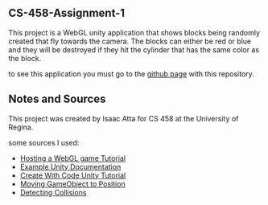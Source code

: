 ## CS-458-Assignment-1
This project is a WebGL unity application that shows blocks being randomly created that fly towards the camera. The blocks can either be red or blue and they will be destroyed if they hit the cylinder that has the same color as the block.

to see this application you must go to the [github page](https://dinguspingus.github.io/CS-458-Assignment-1/) with this repository.

## Notes and Sources
This project was created by Isaac Atta for CS 458 at the University of Regina.

some sources I used: 
* [Hosting a WebGL game Tutorial](https://medium.com/@aboutin/host-unity-games-on-github-pages-for-free-2ed6b4d9c324)
* [Example Unity Documentation](https://docs.unity3d.com/ScriptReference/Vector3.MoveTowards.html)
* [Create With Code Unity Tutorial](https://learn.unity.com/course/create-with-code)
* [Moving GameObject to Position](https://answers.unity.com/questions/1030937/making-a-gameobject-move-to-a-position.html)
* [Detecting Collisions](https://forum.unity.com/threads/detecting-collisions-without-rigidbody.376224/)
